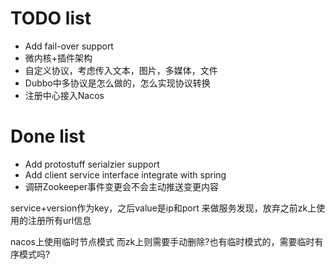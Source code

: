 # TODO list

* Add fail-over support
* 微内核+插件架构
* 自定义协议，考虑传入文本，图片，多媒体，文件
* Dubbo中多协议是怎么做的，怎么实现协议转换
* 注册中心接入Nacos

# Done list

* Add protostuff serialzier support
* Add client service interface integrate with spring 
* 调研Zookeeper事件变更会不会主动推送变更内容


service+version作为key，之后value是ip和port
    来做服务发现，放弃之前zk上使用的注册所有url信息

nacos上使用临时节点模式
而zk上则需要手动删除?也有临时模式的，需要临时有序模式吗? 
